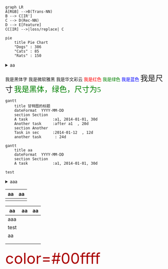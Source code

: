 ```mermaid
graph LR
A[RGB] -->B(Trans-NN)
B --> C[IR']
C --> D(Rec-NN)
D --> E[Feature]
CC[IR] -->|loss/replace| C

```







```mermaid
pie
    title Pie Chart
    "Dogs" : 386
    "Cats" : 85
    "Rats" : 150 

```



<details><summary>aa</summary>
  test
</details>


<font face="黑体">我是黑体字</font> <font face="微软雅黑">我是微软雅黑</font> <font face="STCAIYUN">我是华文彩云</font> <font color=red>我是红色</font> <font color=#008000>我是绿色</font> <font color=Blue>我是蓝色</font> <font size=5>我是尺寸</font> <font face="黑体" color=green size=5>我是黑体，绿色，尺寸为5</font>



```Mermaid
gantt
    title 甘特图的标题
    dateFormat  YYYY-MM-DD
    section Section
    A task           :a1, 2014-01-01, 30d
    Another task     :after a1  , 20d
    section Another
    Task in sec      :2014-01-12  , 12d
    another task      : 24d
```

````Mermaid
gantt
    title aa
    dateFormat  YYYY-MM-DD
    section Section
    A task           :a1, 2014-01-01, 30d
````





````details
test
````

<details><summary>aaa</summary>
  test
</details>





| aa   | aa   |
| ---- | ---- |
|      |      |



| aa   | aa   | aa   |
| ---- | ---- | ---- |
| aaa  |      |      |
| test |      |      |
| aa   |      |      |
|      |      |      |
|      |      |      |

<font color=#aa0000 size=72>color=#00ffff</font>

